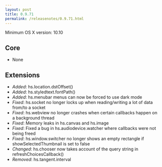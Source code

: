 ```yaml
---
layout: post
title: 0.9.71
permalink: /releasenotes/0.9.71.html
---
```


Minimum OS X version: 10.10

## Core

 * None

## Extensions

  * *Added*: hs.location.dstOffset()
  * *Added*: hs.styledtext.fontPath()
  * *Added*: hs.menubar menus can now be forced to use dark mode
  * *Fixed*: hs.socket no longer locks up when reading/writing a lot of data from/to a socket
  * *Fixed*: hs.webview no longer crashes when certain callbacks happen on a background thread
  * *Fixed*: Memory leaks in hs.canvas and hs.image
  * *Fixed*: Fixed a bug in hs.audiodevice.watcher where callbacks were not being freed
  * *Fixed*: hs.window.switcher no longer shows an empty rectangle if showSelectedThumbnail is set to false
  * *Changed*: hs.chooser now takes account of the query string in refreshChoicesCallback()
  * *Removed*: hs.tangent.interval
